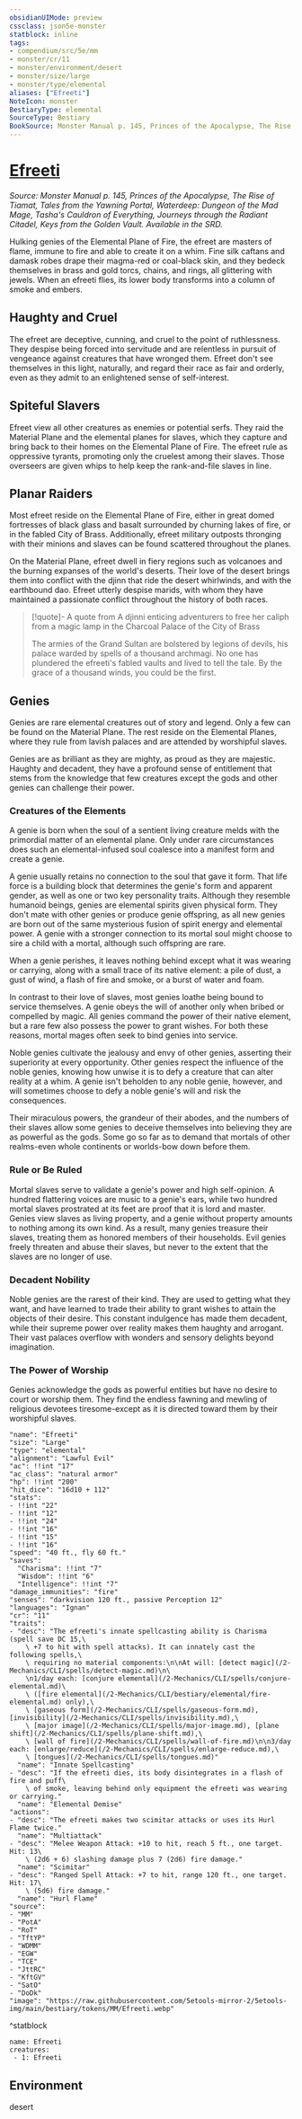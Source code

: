 ```yaml
---
obsidianUIMode: preview
cssclass: json5e-monster
statblock: inline
tags:
- compendium/src/5e/mm
- monster/cr/11
- monster/environment/desert
- monster/size/large
- monster/type/elemental
aliases: ["Efreeti"]
NoteIcon: monster
BestiaryType: elemental
SourceType: Bestiary
BookSource: Monster Manual p. 145, Princes of the Apocalypse, The Rise of Tiamat, Tales from the Yawning Portal, Waterdeep: Dungeon of the Mad Mage, Tasha's Cauldron of Everything, Journeys through the Radiant Citadel, Keys from the Golden Vault. Available in the SRD.
---
```

# [Efreeti](2-Mechanics/CLI/bestiary/elemental/efreeti.md)
*Source: Monster Manual p. 145, Princes of the Apocalypse, The Rise of Tiamat, Tales from the Yawning Portal, Waterdeep: Dungeon of the Mad Mage, Tasha's Cauldron of Everything, Journeys through the Radiant Citadel, Keys from the Golden Vault. Available in the SRD.*  

Hulking genies of the Elemental Plane of Fire, the efreet are masters of flame, immune to fire and able to create it on a whim. Fine silk caftans and damask robes drape their magma-red or coal-black skin, and they bedeck themselves in brass and gold torcs, chains, and rings, all glittering with jewels. When an efreeti flies, its lower body transforms into a column of smoke and embers.

## Haughty and Cruel

The efreet are deceptive, cunning, and cruel to the point of ruthlessness. They despise being forced into servitude and are relentless in pursuit of vengeance against creatures that have wronged them. Efreet don't see themselves in this light, naturally, and regard their race as fair and orderly, even as they admit to an enlightened sense of self-interest.

## Spiteful Slavers

Efreet view all other creatures as enemies or potential serfs. They raid the Material Plane and the elemental planes for slaves, which they capture and bring back to their homes on the Elemental Plane of Fire. The efreet rule as oppressive tyrants, promoting only the cruelest among their slaves. Those overseers are given whips to help keep the rank-and-file slaves in line.

## Planar Raiders

Most efreet reside on the Elemental Plane of Fire, either in great domed fortresses of black glass and basalt surrounded by churning lakes of fire, or in the fabled City of Brass. Additionally, efreet military outposts thronging with their minions and slaves can be found scattered throughout the planes.

On the Material Plane, efreet dwell in fiery regions such as volcanoes and the burning expanses of the world's deserts. Their love of the desert brings them into conflict with the djinn that ride the desert whirlwinds, and with the earthbound dao. Efreet utterly despise marids, with whom they have maintained a passionate conflict throughout the history of both races.

> [!quote]- A quote from A djinni enticing adventurers to free her caliph from a magic lamp in the Charcoal Palace of the City of Brass  
> 
> The armies of the Grand Sultan are bolstered by legions of devils, his palace warded by spells of a thousand archmagi. No one has plundered the efreeti's fabled vaults and lived to tell the tale. By the grace of a thousand winds, you could be the first.

## Genies

Genies are rare elemental creatures out of story and legend. Only a few can be found on the Material Plane. The rest reside on the Elemental Planes, where they rule from lavish palaces and are attended by worshipful slaves.

Genies are as brilliant as they are mighty, as proud as they are majestic. Haughty and decadent, they have a profound sense of entitlement that stems from the knowledge that few creatures except the gods and other genies can challenge their power.

### Creatures of the Elements

A genie is born when the soul of a sentient living creature melds with the primordial matter of an elemental plane. Only under rare circumstances does such an elemental-infused soul coalesce into a manifest form and create a genie.

A genie usually retains no connection to the soul that gave it form. That life force is a building block that determines the genie's form and apparent gender, as well as one or two key personality traits. Although they resemble humanoid beings, genies are elemental spirits given physical form. They don't mate with other genies or produce genie offspring, as all new genies are born out of the same mysterious fusion of spirit energy and elemental power. A genie with a stronger connection to its mortal soul might choose to sire a child with a mortal, although such offspring are rare.

When a genie perishes, it leaves nothing behind except what it was wearing or carrying, along with a small trace of its native element: a pile of dust, a gust of wind, a flash of fire and smoke, or a burst of water and foam.

In contrast to their love of slaves, most genies loathe being bound to service themselves. A genie obeys the will of another only when bribed or compelled by magic. All genies command the power of their native element, but a rare few also possess the power to grant wishes. For both these reasons, mortal mages often seek to bind genies into service.

Noble genies cultivate the jealousy and envy of other genies, asserting their superiority at every opportunity. Other genies respect the influence of the noble genies, knowing how unwise it is to defy a creature that can alter reality at a whim. A genie isn't beholden to any noble genie, however, and will sometimes choose to defy a noble genie's will and risk the consequences.

Their miraculous powers, the grandeur of their abodes, and the numbers of their slaves allow some genies to deceive themselves into believing they are as powerful as the gods. Some go so far as to demand that mortals of other realms-even whole continents or worlds-bow down before them.

### Rule or Be Ruled

Mortal slaves serve to validate a genie's power and high self-opinion. A hundred flattering voices are music to a genie's ears, while two hundred mortal slaves prostrated at its feet are proof that it is lord and master. Genies view slaves as living property, and a genie without property amounts to nothing among its own kind. As a result, many genies treasure their slaves, treating them as honored members of their households. Evil genies freely threaten and abuse their slaves, but never to the extent that the slaves are no longer of use.

### Decadent Nobility

Noble genies are the rarest of their kind. They are used to getting what they want, and have learned to trade their ability to grant wishes to attain the objects of their desire. This constant indulgence has made them decadent, while their supreme power over reality makes them haughty and arrogant. Their vast palaces overflow with wonders and sensory delights beyond imagination.

### The Power of Worship

Genies acknowledge the gods as powerful entities but have no desire to court or worship them. They find the endless fawning and mewling of religious devotees tiresome-except as it is directed toward them by their worshipful slaves.

```statblock
"name": "Efreeti"
"size": "Large"
"type": "elemental"
"alignment": "Lawful Evil"
"ac": !!int "17"
"ac_class": "natural armor"
"hp": !!int "200"
"hit_dice": "16d10 + 112"
"stats":
- !!int "22"
- !!int "12"
- !!int "24"
- !!int "16"
- !!int "15"
- !!int "16"
"speed": "40 ft., fly 60 ft."
"saves":
  "Charisma": !!int "7"
  "Wisdom": !!int "6"
  "Intelligence": !!int "7"
"damage_immunities": "fire"
"senses": "darkvision 120 ft., passive Perception 12"
"languages": "Ignan"
"cr": "11"
"traits":
- "desc": "The efreeti's innate spellcasting ability is Charisma (spell save DC 15,\
    \ +7 to hit with spell attacks). It can innately cast the following spells,\
    \ requiring no material components:\n\nAt will: [detect magic](/2-Mechanics/CLI/spells/detect-magic.md)\n\
    \n1/day each: [conjure elemental](/2-Mechanics/CLI/spells/conjure-elemental.md)\
    \ ([fire elemental](/2-Mechanics/CLI/bestiary/elemental/fire-elemental.md) only),\
    \ [gaseous form](/2-Mechanics/CLI/spells/gaseous-form.md), [invisibility](/2-Mechanics/CLI/spells/invisibility.md),\
    \ [major image](/2-Mechanics/CLI/spells/major-image.md), [plane shift](/2-Mechanics/CLI/spells/plane-shift.md),\
    \ [wall of fire](/2-Mechanics/CLI/spells/wall-of-fire.md)\n\n3/day each: [enlarge/reduce](/2-Mechanics/CLI/spells/enlarge-reduce.md),\
    \ [tongues](/2-Mechanics/CLI/spells/tongues.md)"
  "name": "Innate Spellcasting"
- "desc": "If the efreeti dies, its body disintegrates in a flash of fire and puff\
    \ of smoke, leaving behind only equipment the efreeti was wearing or carrying."
  "name": "Elemental Demise"
"actions":
- "desc": "The efreeti makes two scimitar attacks or uses its Hurl Flame twice."
  "name": "Multiattack"
- "desc": "Melee Weapon Attack: +10 to hit, reach 5 ft., one target. Hit: 13\
    \ (2d6 + 6) slashing damage plus 7 (2d6) fire damage."
  "name": "Scimitar"
- "desc": "Ranged Spell Attack: +7 to hit, range 120 ft., one target. Hit: 17\
    \ (5d6) fire damage."
  "name": "Hurl Flame"
"source":
- "MM"
- "PotA"
- "RoT"
- "TftYP"
- "WDMM"
- "EGW"
- "TCE"
- "JttRC"
- "KftGV"
- "SatO"
- "DoDk"
"image": "https://raw.githubusercontent.com/5etools-mirror-2/5etools-img/main/bestiary/tokens/MM/Efreeti.webp"
```
^statblock

```encounter-table
name: Efreeti
creatures:
 - 1: Efreeti
```

## Environment

desert